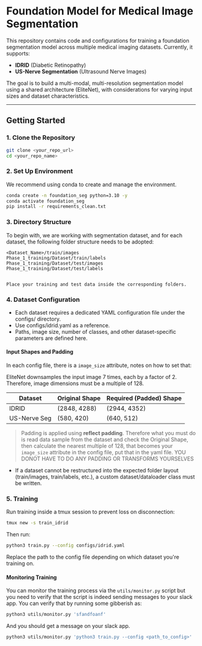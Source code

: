# Foundation Model for Medical Image Segmentation

This repository contains code and configurations for training a foundation segmentation model across multiple medical imaging datasets. Currently, it supports:

- **IDRID** (Diabetic Retinopathy)
- **US-Nerve Segmentation** (Ultrasound Nerve Images)

The goal is to build a multi-modal, multi-resolution segmentation model using a shared architecture (EliteNet), with considerations for varying input sizes and dataset characteristics.

---

## Getting Started

### 1. Clone the Repository

```bash
git clone <your_repo_url>
cd <your_repo_name>
```

### 2. Set Up Environment

We recommend using conda to create and manage the environment.
```bash
conda create -n foundation_seg python=3.10 -y
conda activate foundation_seg
pip install -r requirements_clean.txt
```
### 3. Directory Structure

To begin with, we are working with segmentation dataset, and for each dataset, the following folder structure needs to be adopted:

```
<Dataset_Name>/train/images
Phase_1_training/Dataset/train/labels
Phase_1_training/Dataset/test/images
Phase_1_training/Dataset/test/labels


Place your training and test data inside the corresponding folders.
```
### 4. Dataset Configuration

- Each dataset requires a dedicated YAML configuration file under the configs/ directory.
- Use configs/idrid.yaml as a reference.
- Paths, image size, number of classes, and other dataset-specific parameters are defined here.

#### Input Shapes and Padding

In each config file, there is a `image_size` attribute, notes on how to set that:

EliteNet downsamples the input image 7 times, each by a factor of 2. Therefore, image dimensions must be a multiple of 128.

| Dataset         | Original Shape  | Required (Padded) Shape |
|------------------|------------------|--------------------------|
| IDRID            | (2848, 4288)     | (2944, 4352)             |
| US-Nerve Seg     | (580, 420)       | (640, 512)               |

> Padding is applied using **reflect padding**.
Therefore what you must do is read data sample from the dataset and check the Original Shape, then calculate the nearest multiple of 128, that becomes your `image_size` attribute in the config file, put that in the yaml file. YOU DONOT HAVE TO DO ANY PADDING OR TRANSFORMS YOURSELVES

- If a dataset cannot be restructured into the expected folder layout (train/images, train/labels, etc.), a custom dataset/dataloader class must be written.

### 5. Training

Run training inside a tmux session to prevent loss on disconnection:

```bash
tmux new -s train_idrid
```
Then run:
```bash
python3 train.py --config configs/idrid.yaml
```
Replace the path to the config file depending on which dataset you're training on.

#### Monitoring Training
You can monitor the training process via the `utils/monitor.py` script but you need to verify that the script is indeed sending messages to your slack app.
You can verify that by running some gibberish as:
```bash
python3 utils/monitor.py 'sfandfoanf'
```
And you should get a message on your slack app.
```bash
python3 utils/monitor.py 'python3 train.py --config <path_to_config>'
```
